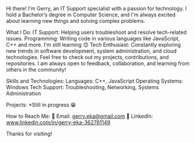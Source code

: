 Hi there! I'm Gerry, an IT Support specialist with a passion for technology. I hold a Bachelor’s degree in Computer Science, and I'm always excited about learning new things and solving complex problems.

What I Do:
IT Support: Helping users troubleshoot and resolve tech-related issues.
Programming: Writing code in various languages like JavaScript, C++ and more. I'm still learning 😊
Tech Enthusiast: Constantly exploring new trends in software development, system administration, and cloud technologies.
Feel free to check out my projects, contributions, and repositories. I am always open to feedback, collaboration, and learning from others in the community!

Skills and Technologies:
Languages: C++, JavaScript
Operating Systems: Windows
Tech Support: Troubleshooting, Networking, Systems Administration

Projects:
*Still in progress 😁

How to Reach Me:
📧 Email: gerry.eka@gmail.com
💼 LinkedIn: www.linkedin.com/in/gerry-eka-362761149

Thanks for visiting!
